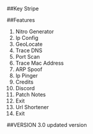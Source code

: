 
##Key
Stripe

##Features
1. Nitro Generator
2. Ip Config
3. GeoLocate
4. Trace DNS
5. Port Scan
6. Trace Mac Address
7. ARP Spoof
8. Ip Pinger
9. Credits
10. Discord
11. Patch Notes
12. Exit
13. Url Shortener
14. Exit

##VERSION
3.0 updated version
